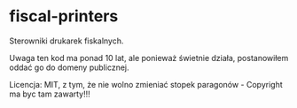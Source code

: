 # fiscal-printers

Sterowniki drukarek fiskalnych.

Uwaga ten kod ma ponad 10 lat, ale ponieważ świetnie działa, postanowiłem oddać go do domeny publicznej.

Licencja: MIT, z tym, że nie wolno zmieniać stopek paragonów - Copyright ma byc tam zawarty!!!